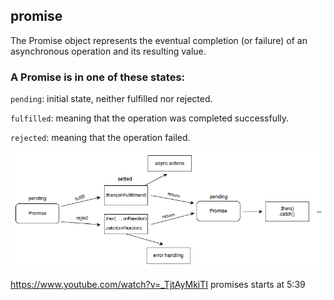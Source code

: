 ## promise

The Promise object represents the eventual completion (or failure) of an asynchronous operation and its resulting value.

### A Promise is in one of these states:

`pending`: initial state, neither fulfilled nor rejected.

`fulfilled`: meaning that the operation was completed successfully.

`rejected`: meaning that the operation failed.

![alt text](./promise.png "Promise Diagram")

https://www.youtube.com/watch?v=_TjtAyMkiTI promises starts at 5:39

